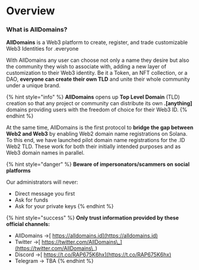# Overview

### **What is AllDomains?**



**AllDomains** is a Web3 platform to create, register, and trade customizable Web3 Identities for .everyone

With AllDomains any user can choose not only a name they desire but also the community they wish to associate with, adding a new layer of customization to their Web3 identity. Be it a Token, an NFT collection, or a DAO, **everyone can create their own TLD** and unite their whole community under a unique brand. &#x20;



{% hint style="info" %}
**AllDomains** opens up **Top Level Domain** (TLD) creation so that any project or community can distribute its own **.\[anything]** domains providing users with the freedom of choice for their Web3 ID.
{% endhint %}



At the same time, AllDomains is the first protocol to **bridge the gap between Web2 and Web3** by enabling Web2 domain name registrations on Solana. To this end, we have launched pilot domain name registrations for the .ID Web2 TLD. These work for both their initially intended purposes and as Web3 domain names in parallel.



{% hint style="danger" %}
**Beware of impersonators/scammers on social platforms**

Our administrators will never:

* Direct message you first
* Ask for funds
* Ask for your private keys
{% endhint %}

{% hint style="success" %}
**Only trust information provided by these official channels:**

* AllDomains ->[ https://alldomains.id](https://alldomains.id)
* Twitter ->[ https://twitter.com/AllDomains\_](https://twitter.com/AllDomains\_)
* Discord ->[ https://t.co/RAP675K6hx](https://t.co/RAP675K6hx)
* Telegram -> TBA
{% endhint %}
